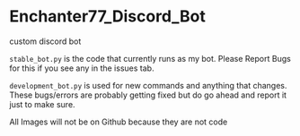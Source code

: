 # Enchanter77_Discord_Bot
custom discord bot


`stable_bot.py` is the code that currently runs as my bot. Please Report Bugs for this if you see any in the issues tab.


`development_bot.py` is used for new commands and anything that changes. These bugs/errors are probably getting fixed but do go ahead and report it just to make sure.


All Images will not be on Github because they are not code
